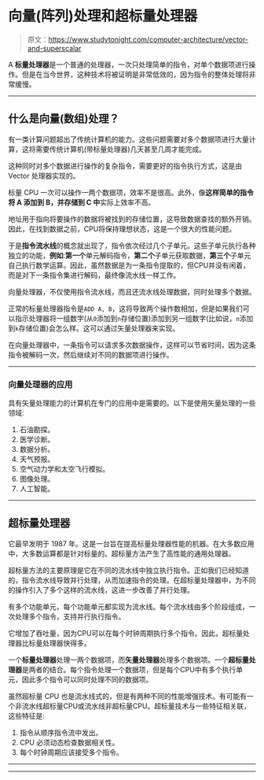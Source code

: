 # 向量(阵列)处理和超标量处理器

> 原文：<https://www.studytonight.com/computer-architecture/vector-and-superscalar>

A **标量处理器**是一个普通的处理器，一次只处理简单的指令，对单个数据项进行操作。但是在当今世界，这种技术将被证明是非常低效的，因为指令的整体处理将非常缓慢。

* * *

## 什么是向量(数组)处理？

有一类计算问题超出了传统计算机的能力。这些问题需要对多个数据项进行大量计算，这将需要传统计算机(带标量处理器)几天甚至几周才能完成。

这种同时对多个数据进行操作的复杂指令，需要更好的指令执行方式，这是由 Vector 处理器实现的。

标量 CPU 一次可以操作一两个数据项，效率不是很高。此外，像**这样简单的指令将 A 添加到 B，并存储到 C 中**实际上效率不高。

地址用于指向将要操作的数据将被找到的存储位置，这导致数据查找的额外开销。因此，在找到数据之前，CPU将保持理想状态，这是一个很大的性能问题。

于是**指令流水线**的概念就出现了，指令依次经过几个子单元。这些子单元执行各种独立的功能，**例如**:**第一个**单元解码指令，**第二个**子单元获取数据，**第三个**子单元自己执行数学运算。因此，虽然数据是为一条指令提取的，但CPU并没有闲着，而是对下一条指令集进行解码，最终像流水线一样工作。

向量处理器，不仅使用指令流水线，而且还流水线处理数据，同时处理多个数据。

正常的标量处理器指令是`ADD A, B`，这将导致两个操作数相加，但是如果我们可以指示处理器将一组数字(从`0`添加到`n`存储位置)添加到另一组数字(比如说，`n`添加到`k`存储位置)会怎么样。这可以通过矢量处理器来实现。

在向量处理器中，一条指令可以请求多次数据操作，这样可以节省时间，因为这条指令被解码一次，然后继续对不同的数据项进行操作。

* * *

### 向量处理器的应用

具有矢量处理能力的计算机在专门的应用中是需要的。以下是使用矢量处理的一些领域:

1.  石油勘探。
2.  医学诊断。
3.  数据分析。
4.  天气预报。
5.  空气动力学和太空飞行模拟。
6.  图像处理。
7.  人工智能。

* * *

## 超标量处理器

它最早发明于 1987 年。这是一台旨在提高标量处理器性能的机器。在大多数应用中，大多数运算都是针对标量的。超标量方法产生了高性能的通用处理器。

超标量方法的主要原理是它在不同的流水线中独立执行指令。正如我们已经知道的，指令流水线导致并行处理，从而加速指令的处理。在超标量处理器中，为不同的操作引入了多个这样的流水线，这进一步改善了并行处理。

有多个功能单元，每个功能单元都实现为流水线。每个流水线由多个阶段组成，一次处理多个指令，支持并行执行指令。

它增加了吞吐量，因为CPU可以在每个时钟周期执行多个指令。因此，超标量处理器比标量处理器快得多。

一个**标量处理器**处理一两个数据项，而**矢量处理器**处理多个数据项。一个**超标量处理器**是两者的结合。每个指令处理一个数据项，但是每个CPU中有多个执行单元，因此多个指令可以同时处理不同的数据项。

虽然超标量 CPU 也是流水线式的，但是有两种不同的性能增强技术。有可能有一个非流水线超标量CPU或流水线非超标量CPU。超标量技术与一些特征相关联，这些特征是:

1.  指令从顺序指令流中发出。
2.  CPU 必须动态检查数据相关性。
3.  每个时钟周期应该接受多个指令。

* * *

* * *